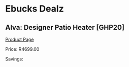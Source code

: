 
# Ebucks Dealz
## Alva: Designer Patio Heater [GHP20]
[Product Page](https://www.ebucks.com/web/shop/productSelected.do?prodId=341341954&catId=704982758)

Price: R4699.00

Savings: 


	